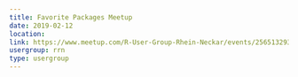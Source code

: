 ```yaml
---
title: Favorite Packages Meetup
date: 2019-02-12
location: 
link: https://www.meetup.com/R-User-Group-Rhein-Neckar/events/256513293/
usergroup: rrn
type: usergroup
---
```

